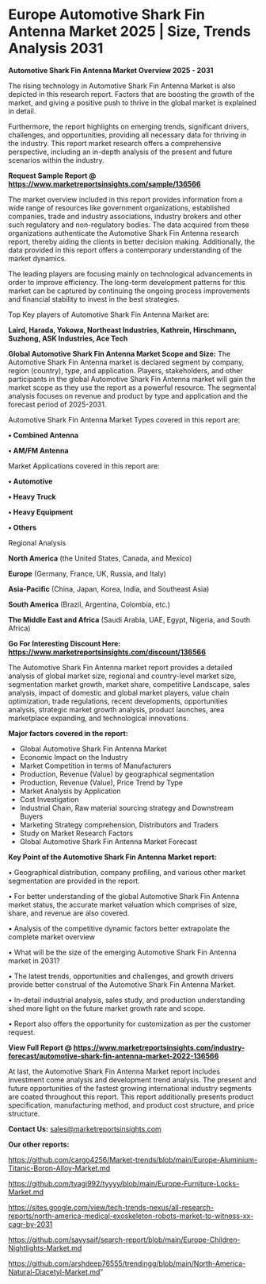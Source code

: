  # Europe Automotive Shark Fin Antenna Market 2025 | Size, Trends Analysis 2031

<Strong> Automotive Shark Fin Antenna Market Overview 2025 - 2031</strong>

The rising technology in Automotive Shark Fin Antenna Market is also depicted in this research report. Factors that are boosting the growth of the market, and giving a positive push to thrive in the global market is explained in detail.

Furthermore, the report highlights on emerging trends, significant drivers, challenges, and opportunities, providing all necessary data for thriving in the industry. This report market research offers a comprehensive perspective, including an in-depth analysis of the present and future scenarios within the industry.

<strong>Request Sample Report @ <a href=https://www.marketreportsinsights.com/sample/136566>https://www.marketreportsinsights.com/sample/136566</a></strong>

The market overview included in this report provides information from a wide range of resources like government organizations, established companies, trade and industry associations, industry brokers and other such regulatory and non-regulatory bodies. The data acquired from these organizations authenticate the Automotive Shark Fin Antenna research report, thereby aiding the clients in better decision making. Additionally, the data provided in this report offers a contemporary understanding of the market dynamics.

The leading players are focusing mainly on technological advancements in order to improve efficiency. The long-term development patterns for this market can be captured by continuing the ongoing process improvements and financial stability to invest in the best strategies.

Top Key players of Automotive Shark Fin Antenna Market are:

<strong>Laird, Harada, Yokowa, Northeast Industries, Kathrein, Hirschmann, Suzhong, ASK Industries, Ace Tech</strong>

<strong><b>Global Automotive Shark Fin Antenna Market Scope and Size:</b></strong>
The Automotive Shark Fin Antenna market is declared segment by company, region (country), type, and application. Players, stakeholders, and other participants in the global Automotive Shark Fin Antenna market will gain the market scope as they use the report as a powerful resource. The segmental analysis focuses on revenue and product by type and application and the forecast period of 2025-2031.

Automotive Shark Fin Antenna Market Types covered in this report are:

<strong>• Combined Antenna

• AM/FM Antenna</strong>

Market Applications covered in this report are:

<strong>• Automotive

• Heavy Truck

• Heavy Equipment

• Others</strong> 

Regional Analysis

<strong>North America</strong> (the United States, Canada, and Mexico)

<strong>Europe</strong> (Germany, France, UK, Russia, and Italy)

<strong>Asia-Pacific</strong> (China, Japan, Korea, India, and Southeast Asia)

<strong>South America</strong> (Brazil, Argentina, Colombia, etc.)

<strong>The Middle East and Africa</strong> (Saudi Arabia, UAE, Egypt, Nigeria, and South Africa)

<strong>Go For Interesting Discount Here: <a href=https://www.marketreportsinsights.com/discount/136566>https://www.marketreportsinsights.com/discount/136566</a></strong>

The Automotive Shark Fin Antenna market report provides a detailed analysis of global market size, regional and country-level market size, segmentation market growth, market share, competitive Landscape, sales analysis, impact of domestic and global market players, value chain optimization, trade regulations, recent developments, opportunities analysis, strategic market growth analysis, product launches, area marketplace expanding, and technological innovations.

<strong><b>Major factors covered in the report:</b></strong>
<ul>
  <li>Global Automotive Shark Fin Antenna Market </li>
  <li>Economic Impact on the Industry</li>
  <li>Market Competition in terms of Manufacturers</li>
  <li>Production, Revenue (Value) by geographical segmentation</li>
  <li>Production, Revenue (Value), Price Trend by Type</li>
  <li>Market Analysis by Application</li>
  <li>Cost Investigation</li>
  <li>Industrial Chain, Raw material sourcing strategy and Downstream Buyers</li>
  <li>Marketing Strategy comprehension, Distributors and Traders</li>
  <li>Study on Market Research Factors</li>
  <li>Global Automotive Shark Fin Antenna Market Forecast</li>
</ul>

<strong><b>Key Point of the Automotive Shark Fin Antenna Market report:</b></strong>

• Geographical distribution, company profiling, and various other market segmentation are provided in the report.

• For better understanding of the global Automotive Shark Fin Antenna market status, the accurate market valuation which comprises of size, share, and revenue are also covered.

• Analysis of the competitive dynamic factors better extrapolate the complete market overview

• What will be the size of the emerging Automotive Shark Fin Antenna market in 2031?

• The latest trends, opportunities and challenges, and growth drivers provide better construal of the Automotive Shark Fin Antenna Market.

• In-detail industrial analysis, sales study, and production understanding shed more light on the future market growth rate and scope.

• Report also offers the opportunity for customization as per the customer request.

<strong><b>View Full Report @ <a href=https://www.marketreportsinsights.com/industry-forecast/automotive-shark-fin-antenna-market-2022-136566>https://www.marketreportsinsights.com/industry-forecast/automotive-shark-fin-antenna-market-2022-136566</a></b></strong>


At last, the Automotive Shark Fin Antenna Market report includes investment come analysis and development trend analysis. The present and future opportunities of the fastest growing international industry segments are coated throughout this report. This report additionally presents product specification, manufacturing method, and product cost structure, and price structure.

<strong>Contact Us:</strong>
sales@marketreportsinsights.com

<strong>Our other reports:</strong>

<a href=https://github.com/cargo4256/Market-trends/blob/main/Europe-Aluminium-Titanic-Boron-Alloy-Market.md>https://github.com/cargo4256/Market-trends/blob/main/Europe-Aluminium-Titanic-Boron-Alloy-Market.md</a>

<a href=https://github.com/tyagi992/tyyyy/blob/main/Europe-Furniture-Locks-Market.md>https://github.com/tyagi992/tyyyy/blob/main/Europe-Furniture-Locks-Market.md</a>

<a href=https://sites.google.com/view/tech-trends-nexus/all-research-reports/north-america-medical-exoskeleton-robots-market-to-witness-xx-cagr-by-2031>https://sites.google.com/view/tech-trends-nexus/all-research-reports/north-america-medical-exoskeleton-robots-market-to-witness-xx-cagr-by-2031</a>

<a href=https://github.com/sayysaif/search-report/blob/main/Europe-Children-Nightlights-Market.md>https://github.com/sayysaif/search-report/blob/main/Europe-Children-Nightlights-Market.md</a>

<a href=https://github.com/arshdeep76555/trendingg/blob/main/North-America-Natural-Diacetyl-Market.md>https://github.com/arshdeep76555/trendingg/blob/main/North-America-Natural-Diacetyl-Market.md</a>"
